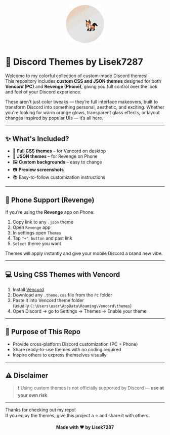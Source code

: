 <p align="center">
  <img src="./Assets/Profile.gif" width="120" alt="Profile Picture">
</p>

# 🎨 Discord Themes by Lisek7287

Welcome to my colorful collection of custom-made Discord themes!  
This repository includes **custom CSS and JSON themes** designed for both **Vencord (PC)** and **Revenge (Phone)**, giving you full control over the look and feel of your Discord experience.

These aren't just color tweaks — they’re full interface makeovers, built to transform Discord into something personal, aesthetic, and exciting. Whether you're looking for warm orange glows, transparent glass effects, or layout changes inspired by popular UIs — it’s all here.

---

## ✨ What's Included?

- 🎨 **Full CSS themes** – for Vencord on desktop
- 📱 **JSON themes** – for Revenge on Phone
- 🖼️ **Custom backgrounds** – easy to change
- 📷 **Preview screenshots**
- 📚 Easy-to-follow customization instructions


---

## 📱 Phone Support (Revenge)

If you’re using the **Revenge** app on Phone:
1. Copy link to any `.json` theme
2. Open `Revenge` app
3. In settings open `Themes`
4. Tap `"+" button` and past link
5. `Select` theme you want

Themes will apply instantly and give your mobile Discord a brand new vibe.

---

## 💻 Using CSS Themes with Vencord

1. Install [Vencord](https://vencord.dev/)
2. Download any `.theme.css` file from the `Pc` folder
3. Paste it into Vencord theme folder  
   (usually `C:\Users\user\AppData\Roaming\Vencord\themes`)
4. Open Discord → go to Settings → Themes → Enable your theme

---

## 🎯 Purpose of This Repo

- Provide cross-platform Discord customization (PC + Phone)
- Share ready-to-use themes with no coding required
- Inspire others to express themselves visually

---

## ⚠️ Disclaimer

> ❗ Using custom themes is not officially supported by Discord — **use at your own risk**.

---

Thanks for checking out my repo!  
If you enjoy the themes, give this project a ⭐ and share it with others.

<p align="center"><b>Made with ❤️ by Lisek7287</b></p>


